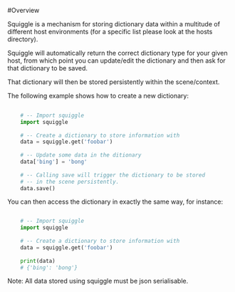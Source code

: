 

#Overview

Squiggle is a mechanism for storing dictionary data within a multitude
of different host environments (for a specific list please look at the
hosts directory).

Squiggle will automatically return the correct dictionary type for your
given host, from which point you can update/edit the dictionary and then
ask for that dictionary to be saved. 

That dictionary will then be stored persistently within the scene/context.

The following example shows how to create a new dictionary:

```python
    
    # -- Import squiggle
    import squiggle
    
    # -- Create a dictionary to store information with
    data = squiggle.get('foobar')
    
    # -- Update some data in the ditionary
    data['bing'] = 'bong'
    
    # -- Calling save will trigger the dictionary to be stored
    # -- in the scene persistently.
    data.save()
```

You can then access the dictionary in exactly the same way, for 
instance:

```python

    # -- Import squiggle
    import squiggle
    
    # -- Create a dictionary to store information with
    data = squiggle.get('foobar')
    
    print(data)
    # {'bing': 'bong'}
```

Note: All data stored using squiggle must be json serialisable.
